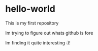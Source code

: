 # hello-world
This is my first repository

Im trying to figure out whats github is fore

Im finding it quite interesting :)!
